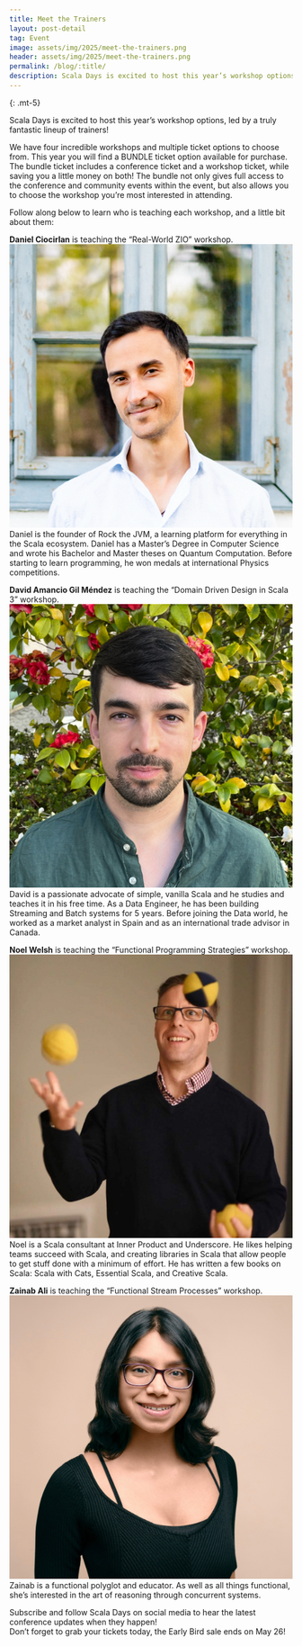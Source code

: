 ```yaml
---
title: Meet the Trainers
layout: post-detail
tag: Event
image: assets/img/2025/meet-the-trainers.png
header: assets/img/2025/meet-the-trainers.png
permalink: /blog/:title/
description: Scala Days is excited to host this year’s workshop options, led by a truly fantastic lineup of trainers!
---
```

{: .mt-5}

Scala Days is excited to host this year’s workshop options, led by a truly fantastic lineup of trainers!

We have four incredible workshops and multiple ticket options to choose from. This year you will find a BUNDLE ticket option available for purchase. The bundle ticket includes a conference ticket and a workshop ticket, while saving you a little money on both! The bundle not only gives full access to the conference and community events within the event, but also allows you to choose the workshop you’re most interested in attending.

Follow along below to learn who is teaching each workshop, and a little bit about them:

**Daniel Ciocirlan** is teaching the “Real-World ZIO” workshop.  
![Daniel headshot](/img/assets/workshops/DanielCiocirlan.png)  
Daniel is the founder of Rock the JVM, a learning platform for everything in the Scala ecosystem. Daniel has a Master’s Degree in Computer Science and wrote his Bachelor and Master theses on Quantum Computation. Before starting to learn programming, he won medals at international Physics competitions.

**David Amancio Gil Méndez** is teaching the “Domain Driven Design in Scala 3” workshop.  
![David headshot](/img/assets/workshops/DavidGil.jpg)  
David is a passionate advocate of simple, vanilla Scala and he studies and teaches it in his free time. As a Data Engineer, he has been building Streaming and Batch systems for 5 years. Before joining the Data world, he worked as a market analyst in Spain and as an international trade advisor in Canada.

**Noel Welsh** is teaching the “Functional Programming Strategies” workshop.  
![Noel headshot](/img/assets/workshops/NoelWelsh.jpg)  
Noel is a Scala consultant at Inner Product and Underscore. He likes helping teams succeed with Scala, and creating libraries in Scala that allow people to get stuff done with a minimum of effort. He has written a few books on Scala: Scala with Cats, Essential Scala, and Creative Scala.

**Zainab Ali** is teaching the “Functional Stream Processes” workshop.  
![Zainab headshot](/img/assets/team/ZainabAli.jpg)  
Zainab is a functional polyglot and educator. As well as all things functional, she’s interested in the art of reasoning through concurrent systems.

Subscribe and follow Scala Days on social media to hear the latest conference updates when they happen!  
Don’t forget to grab your tickets today, the Early Bird sale ends on May 26!

